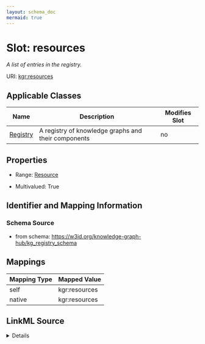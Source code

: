 ```yaml
---
layout: schema_doc
mermaid: true
---
```




# Slot: resources


_A list of entries in the registry._





URI: [kgr:resources](https://w3id.org/bridge2ai/data-sheets-schema/resources)



<!-- no inheritance hierarchy -->





## Applicable Classes

| Name | Description | Modifies Slot |
| --- | --- | --- |
| [Registry](Registry.html) | A registry of knowledge graphs and their components |  no  |







## Properties

* Range: [Resource](Resource.html)

* Multivalued: True





## Identifier and Mapping Information







### Schema Source


* from schema: https://w3id.org/knowledge-graph-hub/kg_registry_schema




## Mappings

| Mapping Type | Mapped Value |
| ---  | ---  |
| self | kgr:resources |
| native | kgr:resources |




## LinkML Source

<details>
```yaml
name: resources
description: A list of entries in the registry.
from_schema: https://w3id.org/knowledge-graph-hub/kg_registry_schema
rank: 1000
alias: resources
domain_of:
- Registry
range: Resource
multivalued: true
inlined: true
inlined_as_list: true

```
</details>
